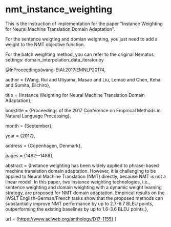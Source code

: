 # nmt_instance_weighting

This is the instruction of implementation for the paper "Instance Weighting for Neural Machine Translation Domain Adaptation".

For the sentence weigting and domian weighting, you just need to add a weight to the NMT objective function.

For the batch weighting method, you can refer to the original Nematus settings: domain_interpolation_data_iterator.py

@InProceedings{wang-EtAl:2017:EMNLP20174,

  author    = {Wang, Rui  and  Utiyama, Masao  and  Liu, Lemao  and  Chen, Kehai  and  Sumita, Eiichiro},
  
  title     = {Instance Weighting for Neural Machine Translation Domain Adaptation},
  
  booktitle = {Proceedings of the 2017 Conference on Empirical Methods in Natural Language Processing},
  
  month     = {September},
  
  year      = {2017},
  
  address   = {Copenhagen, Denmark},
  
  pages     = {1482--1488},
  
  abstract  = {Instance weighting has been widely applied to phrase-based machine translation
	domain adaptation. However, it is challenging to be applied to Neural Machine
	Translation (NMT) directly, because NMT is not a linear model. In this paper,
	two instance weighting technologies, i.e., sentence weighting and domain
	weighting with a dynamic weight learning strategy, are proposed for NMT domain
	adaptation. Empirical results on the IWSLT English-German/French tasks show
	that the proposed methods can substantially improve NMT performance by up to
	2.7-6.7 BLEU points, outperforming the existing baselines by up to 1.6-3.6 BLEU
	points.},
	
  url       = {https://www.aclweb.org/anthology/D17-1155}
}
